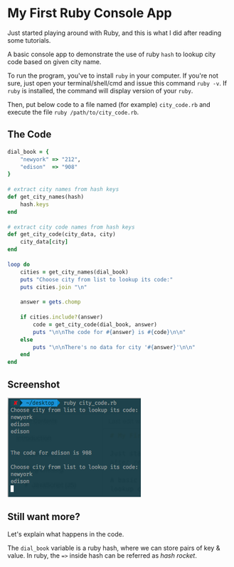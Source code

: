 # My First Ruby Console App

Just started playing around with Ruby, and this is what I did after reading some tutorials.

A basic console app to demonstrate the use of ruby `hash` to lookup city code based on given city name.

To run the program, you've to install `ruby` in your computer. If you're not sure, just open your terminal\/shell\/cmd and issue this command `ruby -v`. If `ruby` is installed, the command will display version of your `ruby`.

Then, put below code to a file named \(for example\) `city_code.rb` and execute the file `ruby /path/to/city_code.rb`.

## The Code

```ruby
dial_book = { 
    "newyork" => "212", 
    "edison"  => "908"
}

# extract city names from hash keys
def get_city_names(hash) 
    hash.keys
end

# extract city code names from hash keys
def get_city_code(city_data, city) 
    city_data[city]
end

loop do 
    cities = get_city_names(dial_book) 
    puts "Choose city from list to lookup its code:" 
    puts cities.join "\n"

    answer = gets.chomp

    if cities.include?(answer) 
        code = get_city_code(dial_book, answer) 
        puts "\n\nThe code for #{answer} is #{code}\n\n" 
    else 
        puts "\n\nThere's no data for city '#{answer}'\n\n" 
    end
end
```

## Screenshot

![](/images/city_code_console.png)

## Still want more?

Let's explain what happens in the code. 

The `dial_book` variable is a ruby hash, where we can store pairs of key & value. In ruby, the `=>` inside hash can be referred as _hash rocket_.

